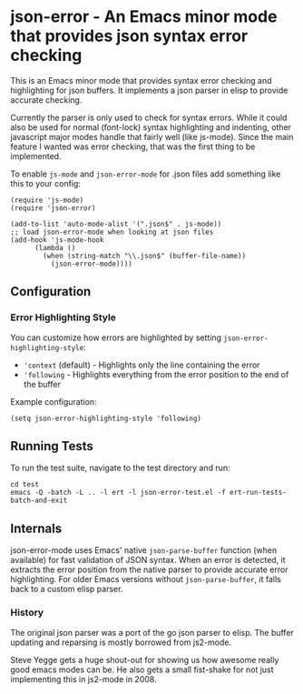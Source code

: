 json-error - An Emacs minor mode that provides json syntax error checking
=========================================================================

This is an Emacs minor mode that provides syntax error checking and
highlighting for json buffers. It implements a json parser in elisp
to provide accurate checking.

Currently the parser is only used to check for syntax errors. While
it could also be used for normal (font-lock) syntax highlighting and
indenting, other javascript major modes handle that fairly well
(like js-mode). Since the main feature I wanted was error checking,
that was the first thing to be implemented.

To enable `js-mode` and `json-error-mode` for .json files add something
like this to your config:

    (require 'js-mode)
    (require 'json-error)

    (add-to-list 'auto-mode-alist '(".json$" . js-mode))
    ;; load json-error-mode when looking at json files
    (add-hook 'js-mode-hook
          (lambda ()
            (when (string-match "\\.json$" (buffer-file-name))
              (json-error-mode))))

## Configuration

### Error Highlighting Style

You can customize how errors are highlighted by setting `json-error-highlighting-style`:

- `'context` (default) - Highlights only the line containing the error
- `'following` - Highlights everything from the error position to the end of the buffer

Example configuration:

    (setq json-error-highlighting-style 'following)

## Running Tests

To run the test suite, navigate to the test directory and run:

    cd test
    emacs -Q -batch -L .. -l ert -l json-error-test.el -f ert-run-tests-batch-and-exit

## Internals

json-error-mode uses Emacs' native `json-parse-buffer` function (when available) for
fast validation of JSON syntax. When an error is detected, it extracts the error
position from the native parser to provide accurate error highlighting. For older
Emacs versions without `json-parse-buffer`, it falls back to a custom elisp parser.

### History

The original json parser was a port of the go json parser to elisp. The
buffer updating and reparsing is mostly borrowed from js2-mode.

Steve Yegge gets a huge shout-out for showing us how awesome really
good emacs modes can be. He also gets a small fist-shake for not
just implementing this in js2-mode in 2008.
